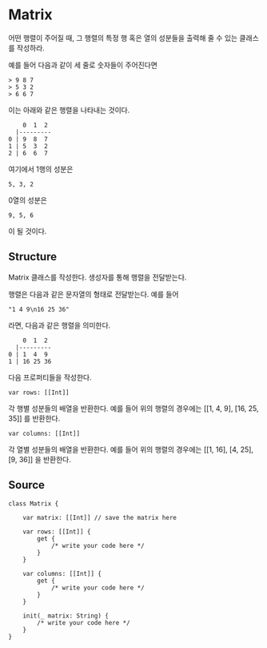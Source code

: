 # Matrix

어떤 행렬이 주어질 때, 그 행렬의 특정 행 혹은 열의 성분들을 출력해 줄 수 있는 클래스를 작성하라.

예를 들어 다음과 같이 세 줄로 숫자들이 주어진다면

    > 9 8 7  
    > 5 3 2  
    > 6 6 7 

이는 아래와 같은 행렬을 나타내는 것이다.

        0  1  2
      |---------
    0 | 9  8  7
    1 | 5  3  2
    2 | 6  6  7

여기에서 1행의 성분은

    5, 3, 2

0열의 성분은

    9, 5, 6

이 될 것이다.

## Structure

Matrix 클래스를 작성한다. 생성자를 통해 행렬을 전달받는다.

행렬은 다음과 같은 문자열의 형태로 전달받는다. 예를 들어

    "1 4 9\n16 25 36"

라면, 다음과 같은 행렬을 의미한다.

        0  1  2
      |---------
    0 | 1  4  9
    1 | 16 25 36

다음 프로퍼티들을 작성한다.

    var rows: [[Int]]

각 행별 성분들의 배열을 반환한다. 예를 들어 위의 행렬의 경우에는 [[1, 4, 9], [16, 25, 35]] 를 반환한다.

    var columns: [[Int]]

각 열별 성분들의 배열을 반환한다. 예를 들어 위의 행렬의 경우에는 [[1, 16], [4, 25], [9, 36]] 을 반환한다.

## Source

    class Matrix {

        var matrix: [[Int]] // save the matrix here

        var rows: [[Int]] {
            get {
                /* write your code here */
            }
        }

        var columns: [[Int]] {
            get {
                /* write your code here */
            }
        }

        init(_ matrix: String) {
            /* write your code here */
        }
    }
